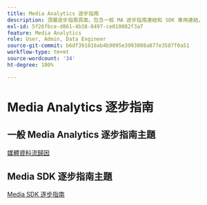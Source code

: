 ```yaml
---
title: Media Analytics 逐步指南
description: 頂層逐步指南頁面，包含一般 MA 逐步指南連結和 SDK 專用連結。
exl-id: 5f26fbce-d861-4b38-8497-ce010082f3a7
feature: Media Analytics
role: User, Admin, Data Engineer
source-git-commit: b6df391016ab4b9095e3993808a877e3587f0a51
workflow-type: tm+mt
source-wordcount: '34'
ht-degree: 100%

---
```


# Media Analytics 逐步指南

## 一般 Media Analytics 逐步指南主題

[媒體資料流歸因](/help/media-analytics-cookbook/media-dimensions.md)

## Media SDK 逐步指南主題

[Media SDK 逐步指南](/help/sdk-implement/cookbook/sdk-cookbook-overview.md)
